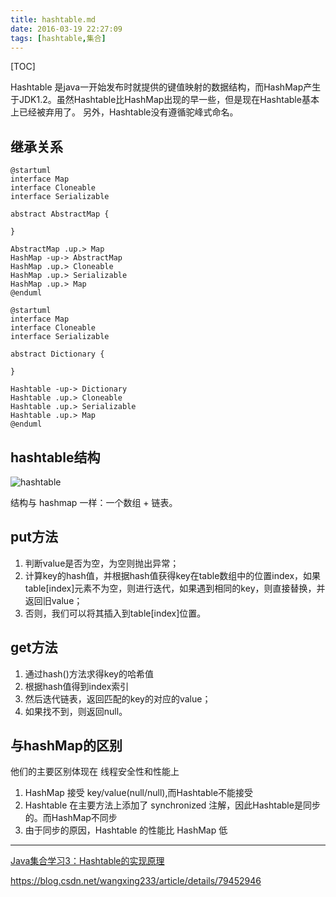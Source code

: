 ```yaml
---
title: hashtable.md
date: 2016-03-19 22:27:09
tags: [hashtable,集合]
---
```


[TOC]

Hashtable 是java一开始发布时就提供的键值映射的数据结构，而HashMap产生于JDK1.2。虽然Hashtable比HashMap出现的早一些，但是现在Hashtable基本上已经被弃用了。
另外，Hashtable没有遵循驼峰式命名。

<!--more-->

## 继承关系

```puml
@startuml
interface Map
interface Cloneable
interface Serializable

abstract AbstractMap {

}

AbstractMap .up.> Map
HashMap -up-> AbstractMap
HashMap .up.> Cloneable
HashMap .up.> Serializable
HashMap .up.> Map
@enduml
```

```puml
@startuml
interface Map
interface Cloneable
interface Serializable

abstract Dictionary {

}

Hashtable -up-> Dictionary
Hashtable .up.> Cloneable
Hashtable .up.> Serializable
Hashtable .up.> Map
@enduml
```

## hashtable结构

![hashtable](http://7xlgbq.com1.z0.glb.clouddn.com/hashtable.jpg "hashtable")

结构与 hashmap 一样：一个数组 + 链表。

## put方法

1. 判断value是否为空，为空则抛出异常；
2. 计算key的hash值，并根据hash值获得key在table数组中的位置index，如果table[index]元素不为空，则进行迭代，如果遇到相同的key，则直接替换，并返回旧value；
3. 否则，我们可以将其插入到table[index]位置。

## get方法

1. 通过hash()方法求得key的哈希值
2. 根据hash值得到index索引
3. 然后迭代链表，返回匹配的key的对应的value；
4. 如果找不到，则返回null。

## 与hashMap的区别

他们的主要区别体现在 线程安全性和性能上

1. HashMap 接受 key/value(null/null),而Hashtable不能接受
2. Hashtable 在主要方法上添加了 synchronized 注解，因此Hashtable是同步的。而HashMap不同步
3. 由于同步的原因，Hashtable 的性能比 HashMap 低


----

[Java集合学习3：Hashtable的实现原理](http://tracylihui.github.io/2015/07/01/Java%E9%9B%86%E5%90%88%E5%AD%A6%E4%B9%A03%EF%BC%9AHashtable%E7%9A%84%E5%AE%9E%E7%8E%B0%E5%8E%9F%E7%90%86/)

https://blog.csdn.net/wangxing233/article/details/79452946